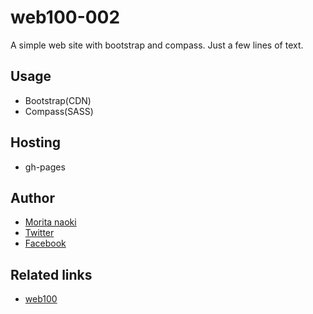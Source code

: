 web100-002
==========

A simple web site with bootstrap and compass. Just a few lines of text.

Usage
------

- Bootstrap(CDN)
- Compass(SASS)

Hosting
-----------

- gh-pages

Author
-------

- [Morita naoki](http://moritanaoki.org)
- [Twitter](http://twitter.com/morizotter)
- [Facebook](http://facebook.com/morizotter)

Related links
--------------

- [web100](https://github.com/morizotter/web100)